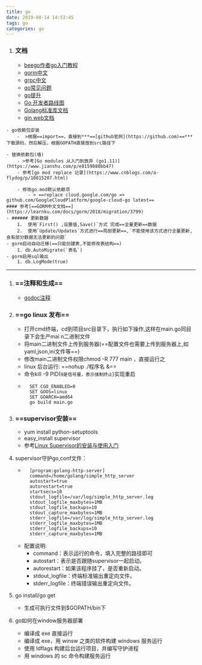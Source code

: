 ```yaml
---
title: go
date: 2019-08-14 14:53:45
tags: go
categories: go
---
```

1. ### 文档
    - [beego作者go入门教程](https://github.com/astaxie/build-web-application-with-golang/blob/master/zh/01.0.md)
    - [gorm中文](http://gorm.book.jasperxu.com/crud.html#c)
    - [grpc中文](https://doc.rpcx.site/part1/quickstart.html)
    - [go常见问题](https://colobu.com/2015/09/07/gotchas-and-common-mistakes-in-go-golang/)
    - [go提升](https://colobu.com/categories/Go/dotnetcore)
    - [Go 开发者路线图](https://github.com/Quorafind/golang-developer-roadmap-cn)
    - [Golang标准库文档](https://studygolang.com/pkgdoc)
    - [gin web文档](https://github.com/gin-gonic/gin)
<!--more-->
	- go依赖包安装
		-  >根据==import==，直接到***==[github官网](https://github.com)==***下载源码，然后解压，根据GOPATH直接放到src路径下

	- 替换依赖包(墙)
		- >参考[Go modules 从入门到放弃 (go1.11)](https://www.jianshu.com/p/e8159888bb47)
		- 参考[go mod replace 记录](https://www.cnblogs.com/a-flydog/p/10815207.html)

		- 修改go.mod默认依赖项
			- > ==replace cloud.google.com/go => github.com/GoogleCloudPlatform/google-cloud-go latest==
	#### 参考[==GORM中文文档==](https://learnku.com/docs/gorm/2018/migration/3799)
	- ###### 更新数据
		1.  使用`First() ,设置值,Save()`方式 完成==全量更新==数据
		2.  使用`Update/Updates`方式进行==局部更新==,`不能使用该方式进行全量更新,会有部分数据无法更新的问题`
	- gorm启动自动迁移(==只能创建表,不能修改表结构==)
		1. db.AutoMigrate(`表名`)
	- gorm启用sql输出
		1. db.LogMode(true)
------
1. ###  ==注释和生成==
    - [godoc注释](https://blog.cyeam.com/golang/2018/09/03/godoc)
1. ###  ==go linux 发布==
    -  打开cmd终端，cd到项目src目录下，执行如下操作,这样在main.go同目录下会生产mai     n二进制文件
    -  将main二进制文件上传到服务器(==配置文件也需要上传到服务器上,如yaml,json,ini文件等==)
    -  修改main二进制文件权限chmod -R 777 main ，直接运行之
    - linux 后台运行: ==nohup ./程序名 &==
    - 命令kill -9 PID(`9是信号量，表示强制终止`)实现重启
    - ``` 
        SET CGO_ENABLED=0
        SET GOOS=linux
        SET GOARCH=amd64
        go build main.go
1. ### ==supervisor安装==
    - yum install python-setuptools  
    - easy_install supervisor  
    - 参考[Linux Supervisor的安装与使用入门](https://www.cnblogs.com/Hai--D/p/5820718.html)

1. supervisor守护go,conf文件：
    - ```
        [program:golang-http-server]
        command=/home/golang/simple_http_server
        autostart=true
        autorestart=true
        startsecs=10
        stdout_logfile=/var/log/simple_http_server.log
        stdout_logfile_maxbytes=1MB
        stdout_logfile_backups=10
        stdout_capture_maxbytes=1MB
        stderr_logfile=/var/log/simple_http_server.log
        stderr_logfile_maxbytes=1MB
        stderr_logfile_backups=10
        stderr_capture_maxbytes=1MB
    - 配置说明:  
        - command：表示运行的命令，填入完整的路径即可  
        - autostart：表示是否跟随supervisor一起启动。  
        - autorestart：如果该程序挂了，是否重新启动。   
        - stdout_logfile：终端标准输出重定向文件。  
        - stderr_logfile：终端错误输出重定向文件。

1. go install/go get
    - 生成可执行文件到$GOPATH/bin下
1. go如何在window服务器部署
    - 编译成 exe 直接运行
    - 编译成 exe，用 winsw 之类的软件构建 windows 服务运行
    - 使用 ldflags 构建后台运行项目，并编写守护进程
    - 用 windows 的 sc 命令构建服务运行


    